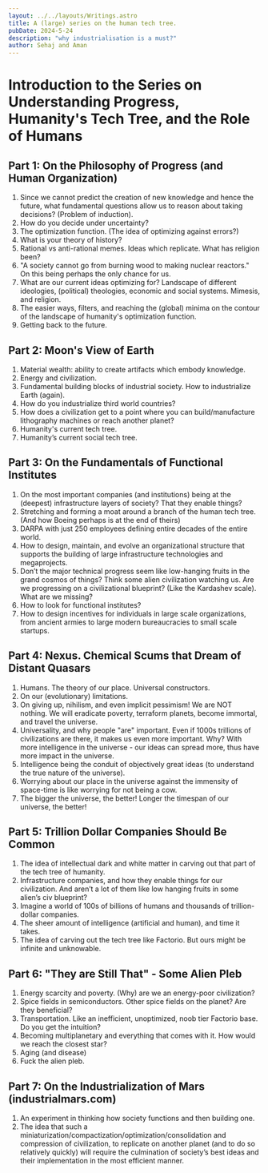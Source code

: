 ```yaml
---
layout: ../../layouts/Writings.astro
title: A (large) series on the human tech tree.
pubDate: 2024-5-24
description: "why industrialisation is a must?"
author: Sehaj and Aman
---
```


# Introduction to the Series on Understanding Progress, Humanity's Tech Tree, and the Role of Humans

## Part 1: On the Philosophy of Progress (and Human Organization)
1. Since we cannot predict the creation of new knowledge and hence the future, what fundamental questions allow us to reason about taking decisions? (Problem of induction).
2. How do you decide under uncertainty?
3. The optimization function. (The idea of optimizing against errors?)
4. What is your theory of history?
5. Rational vs anti-rational memes. Ideas which replicate. What has religion been?
6. "A society cannot go from burning wood to making nuclear reactors." On this being perhaps the only chance for us.
7. What are our current ideas optimizing for? Landscape of different ideologies, (political) theologies, economic and social systems. Mimesis, and religion.
8. The easier ways, filters, and reaching the (global) minima on the contour of the landscape of humanity's optimization function.
9. Getting back to the future.

## Part 2: Moon's View of Earth
1. Material wealth: ability to create artifacts which embody knowledge.
2. Energy and civilization.
3. Fundamental building blocks of industrial society. How to industrialize Earth (again).
4. How do you industrialize third world countries?
5. How does a civilization get to a point where you can build/manufacture lithography machines or reach another planet?
6. Humanity's current tech tree.
7. Humanity’s current social tech tree.

## Part 3: On the Fundamentals of Functional Institutes
1. On the most important companies (and institutions) being at the (deepest) infrastructure layers of society? That they enable things?
2. Stretching and forming a moat around a branch of the human tech tree. (And how Boeing perhaps is at the end of theirs)
3. DARPA with just 250 employees defining entire decades of the entire world.
4. How to design, maintain, and evolve an organizational structure that supports the building of large infrastructure technologies and megaprojects.
5. Don’t the major technical progress seem like low-hanging fruits in the grand cosmos of things? Think some alien civilization watching us. Are we progressing on a civilizational blueprint? (Like the Kardashev scale). What are we missing?
6. How to look for functional institutes?
7. How to design incentives for individuals in large scale organizations, from ancient armies to large modern bureaucracies to small scale startups.

## Part 4: Nexus. Chemical Scums that Dream of Distant Quasars
1. Humans. The theory of our place. Universal constructors.
2. On our (evolutionary) limitations.
3. On giving up, nihilism, and even implicit pessimism! We are NOT nothing. We will eradicate poverty, terraform planets, become immortal, and travel the universe.
4. Universality, and why people "are" important. Even if 1000s trillions of civilizations are there, it makes us even more important. Why? With more intelligence in the universe - our ideas can spread more, thus have more impact in the universe.
5. Intelligence being the conduit of objectively great ideas (to understand the true nature of the universe).
6. Worrying about our place in the universe against the immensity of space-time is like worrying for not being a cow.
7. The bigger the universe, the better! Longer the timespan of our universe, the better!

## Part 5: Trillion Dollar Companies Should Be Common
1. The idea of intellectual dark and white matter in carving out that part of the tech tree of humanity.
2. Infrastructure companies, and how they enable things for our civilization. And aren’t a lot of them like low hanging fruits in some alien’s civ blueprint?
3. Imagine a world of 100s of billions of humans and thousands of trillion-dollar companies.
4. The sheer amount of intelligence (artificial and human), and time it takes.
5. The idea of carving out the tech tree like Factorio. But ours might be infinite and unknowable.

## Part 6: "They are Still That" - Some Alien Pleb
1. Energy scarcity and poverty. (Why) are we an energy-poor civilization?
2. Spice fields in semiconductors. Other spice fields on the planet? Are they beneficial?
3. Transportation. Like an inefficient, unoptimized, noob tier Factorio base. Do you get the intuition?
4. Becoming multiplanetary and everything that comes with it. How would we reach the closest star?
5. Aging (and disease)
6. Fuck the alien pleb.

## Part 7: On the Industrialization of Mars (industrialmars.com)
1. An experiment in thinking how society functions and then building one.
2. The idea that such a miniaturization/compactization/optimization/consolidation and compression of civilization, to replicate on another planet (and to do so relatively quickly) will require the culmination of society’s best ideas and their implementation in the most efficient manner.
